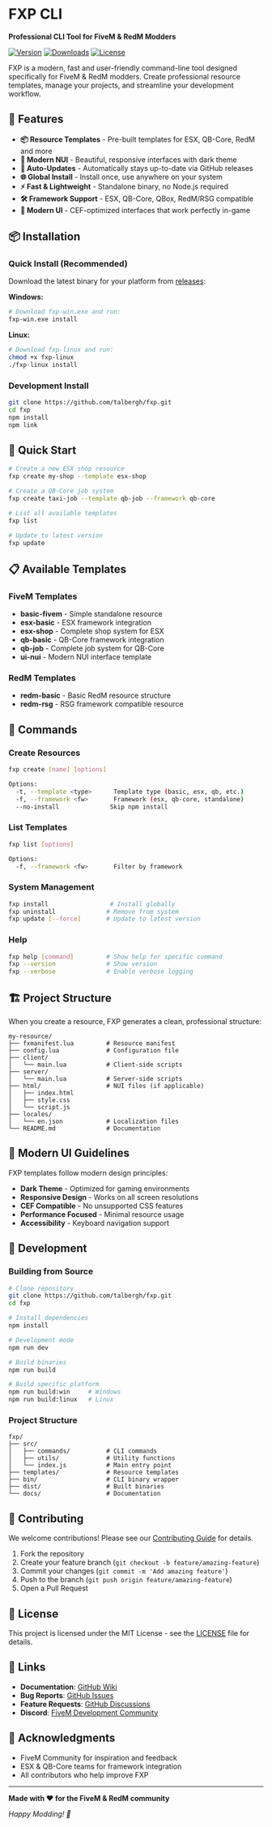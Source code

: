 # FXP CLI

**Professional CLI Tool for FiveM & RedM Modders**

[![Version](https://img.shields.io/github/v/release/talbergh/fxp)](https://github.com/talbergh/fxp/releases)
[![Downloads](https://img.shields.io/github/downloads/talbergh/fxp/total)](https://github.com/talbergh/fxp/releases)
[![License](https://img.shields.io/github/license/talbergh/fxp)](LICENSE)

FXP is a modern, fast and user-friendly command-line tool designed specifically for FiveM & RedM modders. Create professional resource templates, manage your projects, and streamline your development workflow.

## 🚀 Features

- **📦 Resource Templates** - Pre-built templates for ESX, QB-Core, RedM and more
- **🎨 Modern NUI** - Beautiful, responsive interfaces with dark theme
- **🔄 Auto-Updates** - Automatically stays up-to-date via GitHub releases
- **🌐 Global Install** - Install once, use anywhere on your system
- **⚡ Fast & Lightweight** - Standalone binary, no Node.js required
- **🛠️ Framework Support** - ESX, QB-Core, QBox, RedM/RSG compatible
- **📱 Modern UI** - CEF-optimized interfaces that work perfectly in-game

## 📦 Installation

### Quick Install (Recommended)

Download the latest binary for your platform from [releases](https://github.com/talbergh/fxp/releases):

**Windows:**
```bash
# Download fxp-win.exe and run:
fxp-win.exe install
```

**Linux:**
```bash
# Download fxp-linux and run:
chmod +x fxp-linux
./fxp-linux install
```

### Development Install

```bash
git clone https://github.com/talbergh/fxp.git
cd fxp
npm install
npm link
```

## 🎯 Quick Start

```bash
# Create a new ESX shop resource
fxp create my-shop --template esx-shop

# Create a QB-Core job system
fxp create taxi-job --template qb-job --framework qb-core

# List all available templates
fxp list

# Update to latest version
fxp update
```

## 📋 Available Templates

### FiveM Templates
- **basic-fivem** - Simple standalone resource
- **esx-basic** - ESX framework integration
- **esx-shop** - Complete shop system for ESX
- **qb-basic** - QB-Core framework integration
- **qb-job** - Complete job system for QB-Core
- **ui-nui** - Modern NUI interface template

### RedM Templates
- **redm-basic** - Basic RedM resource structure
- **redm-rsg** - RSG framework compatible resource

## 🔧 Commands

### Create Resources
```bash
fxp create [name] [options]

Options:
  -t, --template <type>      Template type (basic, esx, qb, etc.)
  -f, --framework <fw>       Framework (esx, qb-core, standalone)
  --no-install              Skip npm install
```

### List Templates
```bash
fxp list [options]

Options:
  -f, --framework <fw>       Filter by framework
```

### System Management
```bash
fxp install                 # Install globally
fxp uninstall              # Remove from system
fxp update [--force]       # Update to latest version
```

### Help
```bash
fxp help [command]         # Show help for specific command
fxp --version              # Show version
fxp --verbose              # Enable verbose logging
```

## 🏗️ Project Structure

When you create a resource, FXP generates a clean, professional structure:

```
my-resource/
├── fxmanifest.lua         # Resource manifest
├── config.lua             # Configuration file
├── client/
│   └── main.lua           # Client-side scripts
├── server/
│   └── main.lua           # Server-side scripts
├── html/                  # NUI files (if applicable)
│   ├── index.html
│   ├── style.css
│   └── script.js
├── locales/
│   └── en.json            # Localization files
└── README.md              # Documentation
```

## 🎨 Modern UI Guidelines

FXP templates follow modern design principles:

- **Dark Theme** - Optimized for gaming environments
- **Responsive Design** - Works on all screen resolutions
- **CEF Compatible** - No unsupported CSS features
- **Performance Focused** - Minimal resource usage
- **Accessibility** - Keyboard navigation support

## 🔧 Development

### Building from Source

```bash
# Clone repository
git clone https://github.com/talbergh/fxp.git
cd fxp

# Install dependencies
npm install

# Development mode
npm run dev

# Build binaries
npm run build

# Build specific platform
npm run build:win     # Windows
npm run build:linux   # Linux
```

### Project Structure

```
fxp/
├── src/
│   ├── commands/          # CLI commands
│   ├── utils/             # Utility functions
│   └── index.js           # Main entry point
├── templates/             # Resource templates
├── bin/                   # CLI binary wrapper
├── dist/                  # Built binaries
└── docs/                  # Documentation
```

## 🤝 Contributing

We welcome contributions! Please see our [Contributing Guide](CONTRIBUTING.md) for details.

1. Fork the repository
2. Create your feature branch (`git checkout -b feature/amazing-feature`)
3. Commit your changes (`git commit -m 'Add amazing feature'`)
4. Push to the branch (`git push origin feature/amazing-feature`)
5. Open a Pull Request

## 📝 License

This project is licensed under the MIT License - see the [LICENSE](LICENSE) file for details.

## 🔗 Links

- **Documentation**: [GitHub Wiki](https://github.com/talbergh/fxp/wiki)
- **Bug Reports**: [GitHub Issues](https://github.com/talbergh/fxp/issues)
- **Feature Requests**: [GitHub Discussions](https://github.com/talbergh/fxp/discussions)
- **Discord**: [FiveM Development Community](https://discord.gg/fivem)

## 🙏 Acknowledgments

- FiveM Community for inspiration and feedback
- ESX & QB-Core teams for framework integration
- All contributors who help improve FXP

---

**Made with ❤️ for the FiveM & RedM community**

*Happy Modding! 🚀*

